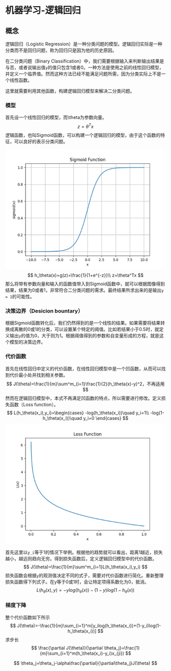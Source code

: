 # 机器学习-逻辑回归

## 概念

逻辑回归（Logistic Regression）是一种分类问题的模型。逻辑回归实际是一种分类而不是回归问题，称为回归只是因为他的历史原因。

在二分类问题（Binary Classification）中，我们需要根据输入来判断输出结果是与否，或者说输出值`y`的值只包含1或者0。一种方法是使用之前的线性回归模型，并定义一个临界值。然而这种方法已经不能满足问题所需，因为分类实际上不是一个线性函数。

这里就需要利用其他函数，构建逻辑回归模型来解决二分类问题。

### 模型

首先设一个线性回归的模型，而\theta为参数向量。
$$
z=\theta^Tx
$$
逻辑函数，也叫Sigmoid函数，可以构建一个逻辑回归的模型，由于这个函数的特征，可以良好的表示分类问题。

![](../../img/29.png)
$$
h_\theta(x)=g(z)=\frac{1}{1+e^{-z}}\\
z=\theta^Tx
$$
那么将带有参数向量和输入的函数值带入到Sigmoid函数中，就可以根据图像得到结果，结果为0或者1，非常符合二分类问题的需求。最终结果所求出来的是输出`y = 1`的可能性。

### 决策边界（Desicion bountary）



根据Sigmoid函数转化后，我们仍然得到的是一个线性的结果。如果需要将结果转换成离散的0或1的分类，可以设置某个特定的阈值。比如若结果小于0.5时，就定义输出`y`的值为0，大于则为1。根据阈值得到的参数和自变量形成的方程，就是这个模型的决策边界。

### 代价函数

首先在线性回归中定义的代价函数，在线性回归模型中是一个凹函数，从而可以找到代价最小处并找到相关参数。
$$
J(\theta)=\frac{1}{m}\sum^m_{i=1}\frac{1}{2}(h_\theta(x)-y)^2，不再适用
$$
然而在逻辑回归模型中，本式不再满足凹函数的特点，所以需要进行修改。定义损失函数（Loss function）。
$$
L(h_\theta(x_i),y_i)=\begin{cases}
-log(h_\theta(x_i))\quad y_i=1\\
-log(1-h_\theta(x_i))\quad y_i=0
\end{cases}
$$
![](../../img/30.png)

首先这里以`y_i`等于1的情况下举例。根据他的趋势就可以看出，距离1越近，损失越小，越远则趋向无穷。得到损失函数后，定义逻辑回归模型中的代价函数。
$$
J(\theta)=\frac{1}{m}\sum^m_{i=1}L(h_\theta(x_i),y_i)
$$
损失函数会根据`y`的观测值决定不同的式子，需要对代价函数进行简化。重新整理损失函数得下列式子。在y等于0或1时，会让特定项得系数化为0，抵消。
$$
L(h_\theta(x),y)=-ylog(h_\theta(x))-(1-y)log(1-h_\theta(x))
$$


### 梯度下降

整个代价函数如下所示
$$
J(\theta)=-\frac{1}{m}\sum_{i=1}^m[y_ilog(h_\theta(x_i))+(1-y_i)log(1-h_\theta(x_i))]
$$
求步长
$$
\frac{\partial J(\theta)}{\partial \theta_j}=\frac{1}{m}\sum_{i=1}^m(h_\theta(x_i)-y_i)x_{ji})
$$

$$
\theta_j=\theta_j-\alpha\frac{\partial}{\partial\theta_j}J(\theta)
$$
